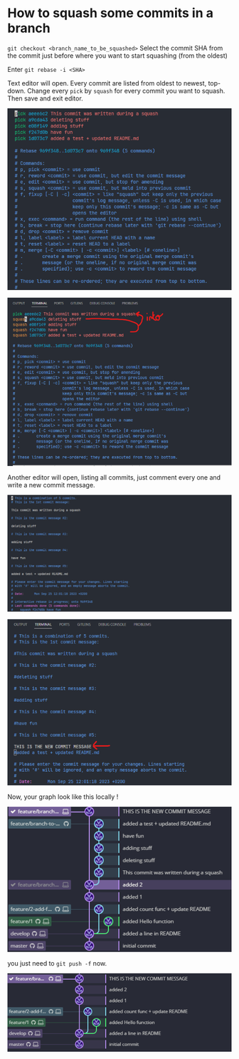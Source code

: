 # How to squash some commits in a branch

`git checkout <branch_name_to_be_squashed>` 
Select the commit SHA from the commit just before where you want to start squashing (from the oldest)


Enter `git rebase -i <SHA>`


Text editor will open. Every commit are listed from oldest to newest, top-down. Change every `pick` by `squash` for every commit you want to squash. Then save and exit editor.

![editor](./assets/squashing-commits-step-4.png)


![modify pick to squash](./assets/squashing-commits-step-4-1.png)


Another editor will open, listing all commits, just comment every one and write a new commit message.


![commits message listing](./assets/squashing-commits-step-5.png)


![new commit message](./assets/squashing-commits-step-6.png)


Now, your graph look like this locally !


![local graph](./assets/squashing-commits-step-7.png)


you just need to `git push -f` now.


![done](./assets/squashing-commits-step-8.png)
